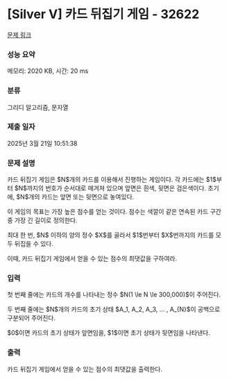 # [Silver V] 카드 뒤집기 게임 - 32622 

[문제 링크](https://www.acmicpc.net/problem/32622) 

### 성능 요약

메모리: 2020 KB, 시간: 20 ms

### 분류

그리디 알고리즘, 문자열

### 제출 일자

2025년 3월 21일 10:51:38

### 문제 설명

<p>카드 뒤집기 게임은 $N$개의 카드를 이용해서 진행하는 게임이다. 각 카드에는 $1$부터 $N$까지의 번호가 순서대로 매겨져 있으며 앞면은 흰색, 뒷면은 검은색이다. 초기에, $N$개의 카드는 앞면 또는 뒷면으로 놓여있다. </p>

<p>이 게임의 목표는 가장 높은 점수를 얻는 것이다. 점수는 색깔이 같은 연속된 카드 구간 중 가장 긴 길이로 정의한다.</p>

<p>최대 한 번, $N$ 이하의 양의 정수 $X$를 골라서 $1$번부터 $X$번까지의 카드를 모두 뒤집을 수 있다.</p>

<p>이때, 카드 뒤집기 게임에서 얻을 수 있는 점수의 최댓값을 구하여라.</p>

### 입력 

 <p>첫 번째 줄에는 카드의 개수를 나타내는 정수 $N(1 \le N \le 300,000)$이 주어진다.</p>

<p>두 번째 줄에는 $N$개의 카드의 초기 상태 $A_1, A_2, A_3, ... , A_{N}$이 공백으로 구분되어 주어진다.</p>

<p>$0$이면 카드의 초기 상태가 앞면임을, $1$이면 초기 상태가 뒷면임을 나타낸다.</p>

### 출력 

 <p>카드 뒤집기 게임에서 얻을 수 있는 점수의 최댓값을 출력한다.</p>

